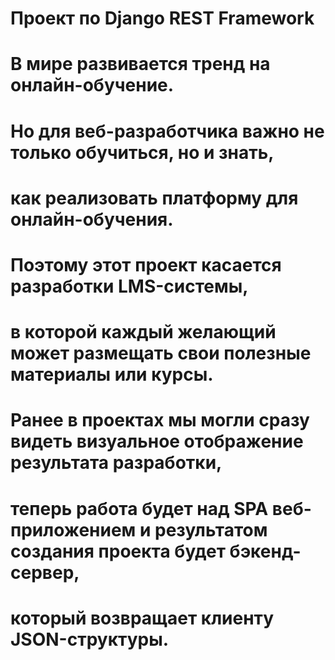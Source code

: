 

# Проект по Django REST Framework

# В мире развивается тренд на онлайн-обучение. 
# Но для веб-разработчика важно не только обучиться, но и знать, 
# как реализовать платформу для онлайн-обучения. 
# Поэтому этот проект касается разработки LMS-системы, 
# в которой каждый желающий может размещать свои полезные материалы или курсы.

# Ранее в проектах мы могли сразу видеть визуальное отображение результата разработки, 
# теперь работа будет над SPA веб-приложением и результатом создания проекта будет бэкенд-сервер, 
# который возвращает клиенту JSON-структуры.